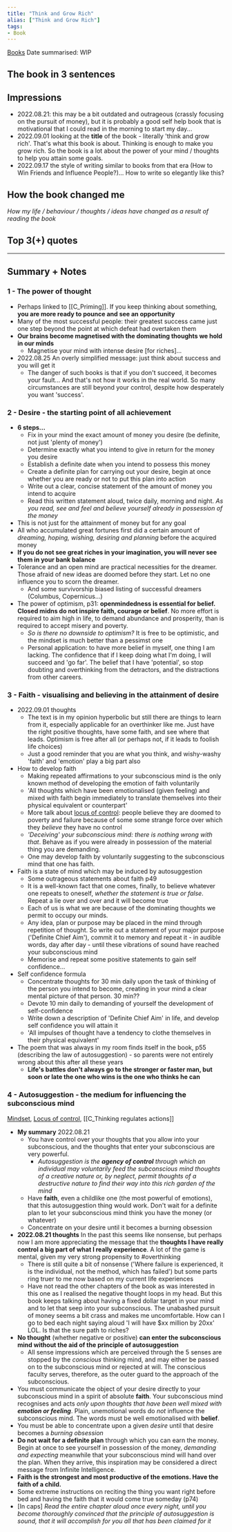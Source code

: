 ```yaml
---
title: "Think and Grow Rich"
alias: ["Think and Grow Rich"]
tags:
- Book
---
```

[Books](notes/Books.md)
Date summarised: WIP
## The book in 3 sentences
## Impressions
- 2022.08.21: this may be a bit outdated and outrageous (crassly focusing on the pursuit of money), but it is probably a good self help book that is motivational that I could read in the morning to start my day... 
- 2022.09.01 looking at the **title** of the book - literally 'think and grow rich'. That's what this book is about. Thinking is enough to make you grow rich. So the book is a lot about the power of your mind / thoughts to help you attain some goals. 
- 2022.09.17 the style of writing similar to books from that era (How to Win Friends and Influence People?)... How to write so elegantly like this? 
## How the book changed me
*How my life / behaviour / thoughts / ideas have changed as a result of reading the book*

## Top 3(+) quotes

---
## Summary + Notes
### 1 - The power of thought
- Perhaps linked to [[C_Priming]]. If you keep thinking about something, **you are more ready to pounce and see an opportunity** 
- Many of the most successful people: their greatest success came just one step beyond the point at which defeat had overtaken them
- **Our brains become magnetised with the dominating thoughts we hold in our minds**
	- Magnetise your mind with intense desire [for riches]... 
- 2022.08.25 An overly simplified message: just think about success and you will get it 
	- The danger of such books is that if you don't succeed, it becomes your fault... And that's not how it works in the real world. So many circumstances are still beyond your control, despite how desperately you want 'success'.

### 2 - Desire - the starting point of all achievement 
- **6 steps...**
	- Fix in your mind the exact amount of money you desire (be definite, not just 'plenty of money')
	- Determine exactly what you intend to give in return for the money you desire 
	- Establish a definite date when you intend to possess this money 
	- Create a definite plan for carrying out your desire, begin at once whether you are ready or not to put this plan into action 
	- Write out a clear, concise statement of the amount of money you intend to acquire 
	- Read this written statement aloud, twice daily, morning and night. *As you read, see and feel and believe yourself already in possession of the money* 
- This is not just for the attainment of money but for any goal 
- All who accumulated great fortunes first did a certain amount of *dreaming, hoping, wishing, desiring and planning* before the acquired money 
- **If you do not see great riches in your imagination, you will never see them in your bank balance**
- Tolerance and an open mind are practical necessities for the dreamer. Those afraid of new ideas are doomed before they start. Let no one influence you to scorn the dreamer. 
	- And some survivorship biased listing of successful dreamers (Columbus, Copernicus...)
- The power of optimism, p31: **openmindedness is essential for belief. Closed midns do not inspire faith, courage or belief**. No more effort is required to aim high in life, to demand abundance and prosperity, than is required to accept misery and poverty. 
	- *So is there no downside to optimism?* It is free to be optimistic, and the mindset is much better than a pessimst one
	- Personal application: to have more belief in myself,  one thing I am lacking. The confidence that if I keep doing what I'm doing, I will succeed and 'go far'. The belief that I have 'potential', so stop doubting and overthinking from the detractors, and the distractions from other careers.

### 3 - Faith - visualising and believing in the attainment of desire
- 2022.09.01 thoughts 
	- The text is in my opinion hyperbolic but still there are things to learn from it, especially applicable for an overthinker like me. Just have the right positive thoughts, have some faith, and see where that leads. Optimism is free after all (or perhaps not, if it leads to foolish life choices)
	- Just a good reminder that you are what you think, and wishy-washy 'faith' and 'emotion' play a big part also
- How to develop faith 
	- Making repeated affirmations to your subconscious mind is the only known method of developing the emotion of faith voluntarily 
	- 'All thoughts which have been emotionalised (given feeling) and mixed with faith begin immediately to translate themselves into their physical equivalent or counterpart'
	- More talk about [locus of control](notes/C_Locus%20of%20control.md): people believe they are doomed to poverty and failure because of some some strange force over which they *believe* they have no control 
	- *'Deceiving' your subconscious mind: there is nothing wrong with that*. Behave as if you were already in possession of the material thing you are demanding. 
	- One may develop faith by voluntarily suggesting to the subconscious mind that one has faith. 
- Faith is a state of mind which may be induced by autosuggestion
	- Some outrageous statements about faith p49
	- It is a well-known fact that one comes, finally, to believe whatever one repeats to oneself, *whether the statement is true or false*. Repeat a lie over and over and it will become true 
	- Each of us is what we are because of the dominating thoughts we permit to occupy our minds. 
	- Any idea, plan or purpose may be placed in the mind through repetition of thought. So write out a statement of your major purpose ('Definite Chief Aim'), commit it to memory and repeat it - in audible words, day after day - until these vibrations of sound have reached your subconscious mind 
	- Memorise and repeat some positive statements to gain self confidence...
- Self confidence formula 
	- Concentrate thoughts for 30 min daily upon the task of thinking of the person you intend to become, creating in your mind a clear mental picture of that person. 30 min??
	- Devote 10 min daily to demanding of yourself the development of self-confidence 
	- Write down a description of 'Definite Chief Aim' in life, and develop self confidence you will attain it
	- 'All impulses of thought have a tendency to clothe themselves in their physical equivalent'
- The poem that was always in my room finds itself in the book, p55 (describing the law of autosuggestion) - so parents were not entirely wrong about this after all these years 
	- **Life's battles don't always go to the stronger or faster man, but soon or late the one who wins is the one who thinks he can**



### 4 - Autosuggestion - the medium for influencing the subconscious mind
[Mindset](notes/C_Mindset.md), [Locus of control](notes/C_Locus%20of%20control.md), [[C_Thinking regulates actions]]
- **My summary** 2022.08.21
	- You have control over your thoughts that you allow into your subconscious, and the thoughts that enter your subconscious are very powerful.
		- *Autosuggestion is the **agency of control** through which an individual may voluntarily feed the subconscious mind thoughts of a creative nature or, by neglect, permit thoughts of a destructive nature to find their way into this rich garden of the mind*
	- Have **faith**, even a childlike one (the most powerful of emotions), that this autosuggestion thing would work. Don't wait for a definite plan to let your subconscious mind think you have the money (or whatever)
	- Concentrate on your desire until it becomes a burning obsession
- **2022.08.21 thoughts** In the past this seems like nonsense, but perhaps now I am more appreciating the message that the **thoughts I have really control a big part of what I really experience**. A lot of the game is mental, given my very strong propensity to #overthinking
	- There is still quite a bit of nonsense ('Where failure is experienced, it is the individual, not the method, which has failed') but some parts ring truer to me now based on my current life experiences 
	- Have not read the other chapters of the book as was interested in this one as I realised the negative thought loops in my head. But this book keeps talking about having a fixed dollar target in your mind and to let that seep into your subconscious. The unabashed pursuit of money seems a bit crass and makes me uncomfortable. How can I go to bed each night saying aloud 'I will have $xx million by 20xx' LOL. Is that the sure path to riches? 
- **No thought** (whether negative or positive) **can enter the subconscious mind without the aid of the principle of autosuggestion**
	 - All sense impressions which are perceived through the 5 senses are stopped by the *conscious* thinking mind, and may either be passed on to the subconscious mind or rejected at will. The conscious faculty serves, therefore, as the outer guard to the approach of the subconscious. 
- You must communicate the object of your desire directly to your subconscious mind in a spirit of absolute **faith**. Your subconscious mind recognises and acts *only upon thoughts that have been well mixed with **emotion or feeling***. Plain, unemotional words do *not* influence the subconscious mind. The words must be well emotionalised with **belief**. 
- You must be able to concentrate upon a given *desire* until that desire becomes a *burning obsession*
- **Do not wait for a definite plan** through which you can earn the money. Begin at once to see yourself in possession of the money, *demanding and expecting* meanwhile that your subconscious mind will hand over the plan. When they arrive, this inspiration may be considered a direct message from Infinite Intelligence. 
- **Faith is the strongest and most productive of the emotions. Have the faith of a child.**
- Some extreme instructions on reciting the thing you want right before bed and having the faith that it would come true someday (p74)
- [In caps] *Read the entire chapter aloud once every night, until you become thoroughly convinced that the principle of autosuggestion is sound, that it will accomplish for you all that has been claimed for it*

